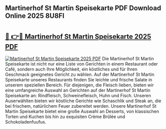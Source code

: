 ## Martinerhof St Martin Speisekarte PDF Download Online 2025 8U8Fl

# <h2><a href="http://gc9cc4.nevu.top/?p=Martinerhof+St+Martin+Speisekarte">🔗 👉🔴 Martinerhof St Martin Speisekarte 2025 PDF</a></h2>

[![Martinerhof St Martin Speisekarte 2025 PDF](https://i.imgur.com/dBaPXMq.png)](http://gc9cc4.nevu.top/?p=Martinerhof+St+Martin+Speisekarte)
Die Martinerhof St Martin Speisekarte ist nicht nur eine Liste von Gerichten in einem Restaurant oder Café, sondern auch Ihre Möglichkeit, ein köstliches und für Ihren Geschmack geeignetes Gericht zu wählen. Auf der Martinerhof St Martin Speisekarte unseres Restaurants finden Sie leichte und frische Salate in unserem speziellen Bereich. Für diejenigen, die Fleisch lieben, bieten wir eine umfangreiche Auswahl an Gerichten auf der Martinerhof St Martin Speisekarte an: Rindfleisch, Schweinefleisch, Huhn und Fisch. Unseren Auserwählten bieten wir köstliche Gerichte wie Schaschlik und Steak an, die bei frischem, natürlichem Feuer zubereitet werden. Unsere Martinerhof St Martin Speisekarte bietet eine große Auswahl an Desserts, von klassischen Torten und Kuchen bis hin zu exquisiten Crème Brûlée und Schokoladenfuufus.
